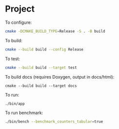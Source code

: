 # Project

To configure:
```sh
cmake -DCMAKE_BUILD_TYPE=Release -S . -B build
```

To build:
```sh
cmake --build build --config Release
```

To test:
```sh
cmake --build build --target test
```

To build docs (requires Doxygen, output in docs/html):
```
cmake --build build --target docs
```

To run:
```sh
./bin/app
```

To run benchmark:
```sh
./bin/bench --benchmark_counters_tabular=true
```